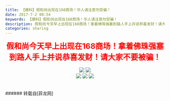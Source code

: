 ```yaml
---
title: 【爆料】假和尚出现在168商场！华人请注意勿受骗！
date: 2017-7-2 08:54
keywords: 【爆料】假和尚出现在168商场！华人请注意勿受骗！
description: 假和尚今天早上出现在168商场！拿着佛珠强塞到路人手上并说恭喜发财！请大家不要被骗！
categories: sharing
---
```

<td class="t_f" id="postmessage_780245">

<div align="center"><font size="5"><font color="#ff0000"><strong>假和尚今天早上出现在168商场！拿着佛珠强塞到路人手上并说恭喜发财！请大家不要被骗！</strong></font></font></div><br/>
<div align="center">

<img aid="579061" data-cf-modified-8cffb641ba7f09e1202ec3da-="" file="data/attachment/forum/201707/02/085157ra90t0lt9lkkja0b.jpg.thumb.jpg" id="aimg_579061" inpost="1" onclick="" onmouseover="" src="http://www.flw.ph/data/attachment/forum/201707/02/085157ra90t0lt9lkkja0b.jpg" style="cursor:pointer" zoomfile="data/attachment/forum/201707/02/085157ra90t0lt9lkkja0b.jpg"/>



<img aid="579101" data-cf-modified-8cffb641ba7f09e1202ec3da-="" file="data/attachment/forum/201707/02/092401jj8k88pqhneyjbyz.jpg.thumb.jpg" id="aimg_579101" inpost="1" onclick="" onmouseover="" src="http://www.flw.ph/data/attachment/forum/201707/02/092401jj8k88pqhneyjbyz.jpg" style="cursor:pointer" zoomfile="data/attachment/forum/201707/02/092401jj8k88pqhneyjbyz.jpg"/>


</div><div align="center">

<img aid="579104" data-cf-modified-8cffb641ba7f09e1202ec3da-="" file="data/attachment/forum/201707/02/095207mjsylzj8ye6bbty2.jpg.thumb.jpg" id="aimg_579104" inpost="1" onclick="" onmouseover="" src="http://www.flw.ph/data/attachment/forum/201707/02/095207mjsylzj8ye6bbty2.jpg" style="cursor:pointer" zoomfile="data/attachment/forum/201707/02/095207mjsylzj8ye6bbty2.jpg"/>



<img aid="579105" data-cf-modified-8cffb641ba7f09e1202ec3da-="" file="data/attachment/forum/201707/02/095215onv57133vd13yznu.jpg.thumb.jpg" id="aimg_579105" inpost="1" onclick="" onmouseover="" src="http://www.flw.ph/data/attachment/forum/201707/02/095215onv57133vd13yznu.jpg" style="cursor:pointer" zoomfile="data/attachment/forum/201707/02/095215onv57133vd13yznu.jpg"/>



<img aid="579106" data-cf-modified-8cffb641ba7f09e1202ec3da-="" file="data/attachment/forum/201707/02/095234vbxlmw60pnnx5xmj.jpg.thumb.jpg" id="aimg_579106" inpost="1" onclick="" onmouseover="" src="http://www.flw.ph/data/attachment/forum/201707/02/095234vbxlmw60pnnx5xmj.jpg" style="cursor:pointer" zoomfile="data/attachment/forum/201707/02/095234vbxlmw60pnnx5xmj.jpg"/>


</div><br/>
<br/>
</td>
###### 转载自[菲龙网]